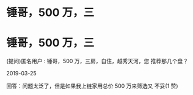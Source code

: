 # 锤哥，500 万，三

# 锤哥，500 万，三

(提问)匿名用户 : 锤哥，500 万，三房，自住，越秀天河，您 推荐那几个盘？

2019-03-25

回答：问题太泛了，但是如果我上链家用总价 500 万来筛选又 不妥(1 赞)